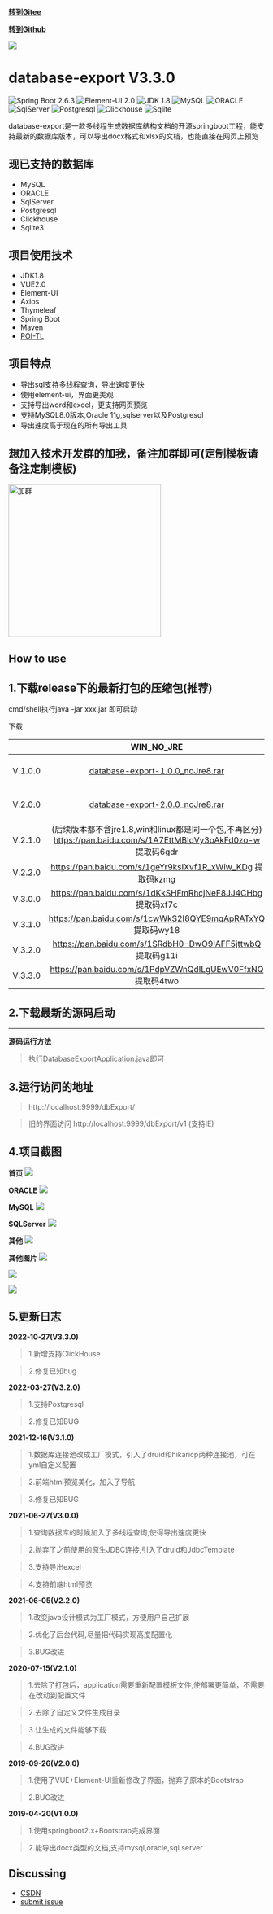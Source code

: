**[转到Gitee](https://gitee.com/pomz/database-export)**

**[转到Github](https://github.com/PomZWJ/database-export)**

![](https://img-blog.csdnimg.cn/2021062719254559.png#pic_center)

**database-export V3.3.0**
=========================

![Spring Boot 2.6.3](https://img.shields.io/badge/Spring%20Boot-2.6.3-brightgreen.svg)
![Element-UI 2.0](https://img.shields.io/badge/ElementUI-2.0-green.svg)
![JDK 1.8](https://img.shields.io/badge/JDK-1.8-brightgreen.svg)
![MySQL](https://img.shields.io/badge/MySQL-8-blue.svg)
![ORACLE](https://img.shields.io/badge/ORACLE-11g-red.svg)
![SqlServer](https://img.shields.io/badge/SqlServer-2008-red.svg)
![Postgresql](https://img.shields.io/badge/Postgresql-14-blue.svg)
![Clickhouse](https://img.shields.io/badge/Clickhouse-yellow.svg)
![Sqlite](https://img.shields.io/badge/sqlite-3-blue.svg)

database-export是一款多线程生成数据库结构文档的开源springboot工程，能支持最新的数据库版本，可以导出docx格式和xlsx的文档，也能直接在网页上预览


现已支持的数据库
------------
* MySQL
* ORACLE
* SqlServer
* Postgresql
* Clickhouse
* Sqlite3


项目使用技术
------------

* JDK1.8
* VUE2.0
* Element-UI
* Axios
* Thymeleaf
* Spring Boot
* Maven
* [POI-TL](http://deepoove.com/poi-tl)




项目特点
------------

* 导出sql支持多线程查询，导出速度更快
* 使用element-ui，界面更美观
* 支持导出word和excel，更支持网页预览
* 支持MySQL8.0版本,Oracle 11g,sqlserver以及Postgresql
* 导出速度高于现在的所有导出工具

想加入技术开发群的加我，备注加群即可(定制模板请备注定制模板)
----------

<img alt="加群" src="https://github.com/PomZWJ/database-export/blob/master/src/main/resources/static/assetss/images/v2/mywxqr.png?raw=true" width="300" height="300"/>


How to use
------------




## 1.下载release下的最新打包的压缩包(推荐)


cmd/shell执行java -jar xxx.jar 即可启动

下载

|         |     WIN_NO_JRE                    |  WIN_WITH_JRE                           
|---------|     :-----:                       |     :----:                              |
| V.1.0.0 | [database-export-1.0.0_noJre8.rar](https://github.com/PomZWJ/database-export/releases/download/1.0.0/database-export-1.0.0_noJre8.rar)  |   [database-export-1.0.0_withJre8.rar](https://github.com/PomZWJ/database-export/releases/download/1.0.0/database-export-1.0.0_withJre8.rar)    |
| V.2.0.0 | [database-export-2.0.0_noJre8.rar](https://github.com/PomZWJ/database-export/releases/download/2.0.0/database-export-2.0.0_noJre8.rar)      |   [database-export-2.0.0_withJre8.rar](https://github.com/PomZWJ/database-export/releases/download/2.0.0/database-export-2.0.0_withJre8.rar)    |
| V.2.1.0 | (后续版本都不含jre1.8,win和linux都是同一个包,不再区分)  https://pan.baidu.com/s/1A7EttMBIdVy3oAkFd0zo-w  提取码6gdr |
| V.2.2.0 | https://pan.baidu.com/s/1geYr9ksIXvf1R_xWiw_KDg  提取码kzmg |
| V.3.0.0 | https://pan.baidu.com/s/1dKkSHFmRhcjNeF8JJ4CHbg  提取码xf7c |
| V.3.1.0 | https://pan.baidu.com/s/1cwWkS2I8QYE9mqApRATxYQ  提取码wy18 |
| V.3.2.0 | https://pan.baidu.com/s/1SRdbH0-DwO9IAFF5jttwbQ  提取码g11i |
| V.3.3.0 | https://pan.baidu.com/s/1PdpVZWnQdILgUEwV0FfxNQ  提取码4two |


## 2.下载最新的源码启动

------------

**源码运行方法**
>执行DatabaseExportApplication.java即可





## 3.运行访问的地址


> http://localhost:9999/dbExport/

> 旧的界面访问 http://localhost:9999/dbExport/v1
> (支持IE)



## 4.项目截图

**首页**
![](https://img-blog.csdnimg.cn/73b2f2a8c7484bcca3b596d307240ca5.png?x-oss-process=image/watermark,type_d3F5LXplbmhlaQ,shadow_50,text_Q1NETiBA5oOK5Ye65bCY,size_20,color_FFFFFF,t_70,g_se,x_16)

**ORACLE**
![](https://img-blog.csdnimg.cn/8a2df0c45c994b6b93926f1c39c1b7df.png?x-oss-process=image/watermark,type_d3F5LXplbmhlaQ,shadow_50,text_Q1NETiBA5oOK5Ye65bCY,size_20,color_FFFFFF,t_70,g_se,x_16)

**MySQL**
![](https://img-blog.csdnimg.cn/f285524f4ef749e4a8a6dc495d698a09.png?x-oss-process=image/watermark,type_d3F5LXplbmhlaQ,shadow_50,text_Q1NETiBA5oOK5Ye65bCY,size_20,color_FFFFFF,t_70,g_se,x_16)

**SQLServer**
![](https://img-blog.csdnimg.cn/83bb44a0563d40a19976121e9e5e5240.png?x-oss-process=image/watermark,type_d3F5LXplbmhlaQ,shadow_50,text_Q1NETiBA5oOK5Ye65bCY,size_20,color_FFFFFF,t_70,g_se,x_16)

**其他**
![](https://img-blog.csdnimg.cn/509f9ed6bb8b4fc4b61f06bb8b47340e.png#pic_center)


**其他图片**
![](https://img-blog.csdnimg.cn/2021062719315467.png?x-oss-process=image/watermark,type_ZmFuZ3poZW5naGVpdGk,shadow_10,text_aHR0cHM6Ly9ibG9nLmNzZG4ubmV0L2h1YW5ndXRhMTE3OA==,size_16,color_FFFFFF,t_70#pic_center)

![](https://img-blog.csdnimg.cn/202106271932216.png?x-oss-process=image/watermark,type_ZmFuZ3poZW5naGVpdGk,shadow_10,text_aHR0cHM6Ly9ibG9nLmNzZG4ubmV0L2h1YW5ndXRhMTE3OA==,size_16,color_FFFFFF,t_70#pic_center)

![](https://img-blog.csdnimg.cn/20210627193227925.png?x-oss-process=image/watermark,type_ZmFuZ3poZW5naGVpdGk,shadow_10,text_aHR0cHM6Ly9ibG9nLmNzZG4ubmV0L2h1YW5ndXRhMTE3OA==,size_16,color_FFFFFF,t_70#pic_center)

## 5.更新日志

**2022-10-27(V3.3.0)**

>1.新增支持ClickHouse

>2.修复已知bug

**2022-03-27(V3.2.0)**

>1.支持Postgresql

>2.修复已知BUG



**2021-12-16(V3.1.0)**

>1.数据库连接池改成工厂模式，引入了druid和hikaricp两种连接池，可在yml自定义配置

>2.前端html预览美化，加入了导航

>3.修复已知BUG


**2021-06-27(V3.0.0)**

>1.查询数据库的时候加入了多线程查询,使得导出速度更快

>2.抛弃了之前使用的原生JDBC连接,引入了druid和JdbcTemplate

>3.支持导出excel

>4.支持前端html预览

**2021-06-05(V2.2.0)**

>1.改变java设计模式为工厂模式，方便用户自己扩展

>2.优化了后台代码,尽量把代码实现高度配置化

>3.BUG改进

**2020-07-15(V2.1.0)**

>1.去除了打包后，application需要重新配置模板文件,使部署更简单，不需要在改动到配置文件

>2.去除了自定义文件生成目录

>3.让生成的文件能够下载

>4.BUG改进

**2019-09-26(V2.0.0)**

>1.使用了VUE+Element-UI重新修改了界面，抛弃了原本的Bootstrap

>2.BUG改进

**2019-04-20(V1.0.0)**

>1.使用springboot2.x+Bootstrap完成界面

>2.能导出docx类型的文档,支持mysql,oracle,sql server

Discussing
----------
- [CSDN](https://blog.csdn.net/huanguta1178/article/details/83690318)
- [submit issue](https://github.com/PomZWJ/database-export/issues/new)

